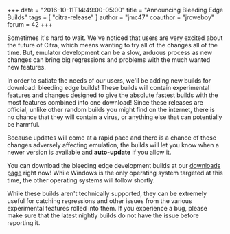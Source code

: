 +++
date = "2016-10-11T14:49:00-05:00"
title = "Announcing Bleeding Edge Builds"
tags = [ "citra-release" ]
author = "jmc47"
coauthor = "jroweboy"
forum = 42
+++

Sometimes it's hard to wait. We've noticed that users are very excited about the future of Citra, which means wanting to try all of the changes all of the time.
But, emulator development can be a slow, arduous process as new changes can bring big regressions and problems with the much wanted new features.

In order to satiate the needs of our users, we'll be adding new builds for download: bleeding edge builds!
These builds will contain experimental features and changes designed to give the absolute fastest builds with the most features combined into one download!
Since these releases are official, unlike other random builds you might find on the internet, there is no chance that they will contain a virus, or anything else that can potentially be harmful.

Because updates will come at a rapid pace and there is a chance of these changes adversely affecting emulation, the builds will let you know when a newer version is available and **auto-update** if you allow it.

You can download the bleeding edge development builds at our <a href="https://citra-emu.org/download/">downloads page</a> right now!
While Windows is the only operating system targeted at this time, the other operating systems will follow shortly.

While these builds aren't technically supported, they can be extremely useful for catching regressions and other issues from the various experimental features rolled into them.
If you experience a bug, please make sure that the latest nightly builds do not have the issue before reporting it.
